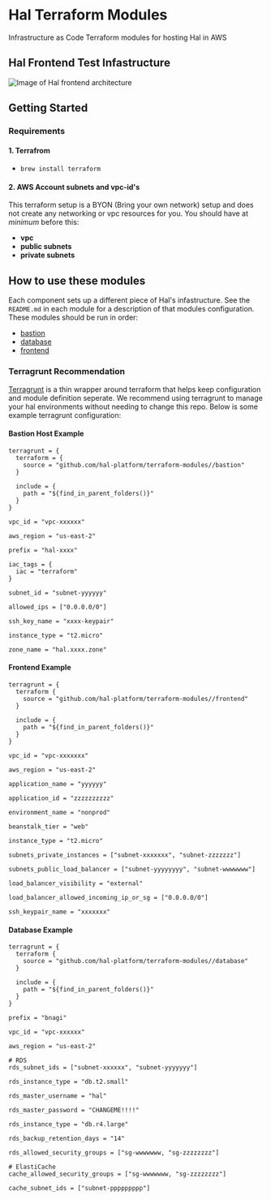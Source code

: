 # Hal Terraform Modules

Infrastructure as Code Terraform modules for hosting Hal in AWS

## Hal Frontend Test Infastructure

![Image of Hal frontend architecture](docs/frontend-test-architecture.png)

## Getting Started

### Requirements

#### 1. Terrafrom
- `brew install terraform`

#### 2. AWS Account subnets and vpc-id's

This terraform setup is a BYON (Bring your own network) setup and does not create any networking or vpc resources for you. You should have at *minimum* before this:

- **vpc**
- **public subnets**
- **private subnets**

## How to use these modules

Each component sets up a different piece of Hal's infastructure. See the `README.md` in each module for a description of that modules configuration. These modules should be run in order:

- [bastion](bastion)
- [database](database)
- [frontend](frontend)

### Terragrunt Recommendation

[Terragrunt](https://github.com/gruntwork-io/terragrunt) is a thin wrapper around terraform that helps keep configuration and module definition seperate. We recommend using terragrunt to manage your hal environments without needing to change this repo. Below is some example terragrunt configuration:

#### Bastion Host Example

```hcl
terragrunt = {
  terraform = {
    source = "github.com/hal-platform/terraform-modules//bastion"
  }

  include = {
    path = "${find_in_parent_folders()}"
  }
}

vpc_id = "vpc-xxxxxx"

aws_region = "us-east-2"

prefix = "hal-xxxx"

iac_tags = {
  iac = "terraform"
}

subnet_id = "subnet-yyyyyy"

allowed_ips = ["0.0.0.0/0"]

ssh_key_name = "xxxx-keypair"

instance_type = "t2.micro"

zone_name = "hal.xxxx.zone"

```

#### Frontend Example

```hcl
terragrunt = {
  terraform {
    source = "github.com/hal-platform/terraform-modules//frontend"
  }

  include = {
    path = "${find_in_parent_folders()}"
  }
}

vpc_id = "vpc-xxxxxxx"

aws_region = "us-east-2"

application_name = "yyyyyy"

application_id = "zzzzzzzzzz"

environment_name = "nonprod"

beanstalk_tier = "web"

instance_type = "t2.micro"

subnets_private_instances = ["subnet-xxxxxxx", "subnet-zzzzzzz"]

subnets_public_load_balancer = ["subnet-yyyyyyyy", "subnet-wwwwwww"]

load_balancer_visibility = "external"

load_balancer_allowed_incoming_ip_or_sg = ["0.0.0.0/0"]

ssh_keypair_name = "xxxxxxx"
```

#### Database Example

```hcl
terragrunt = {
  terraform {
    source = "github.com/hal-platform/terraform-modules//database"
  }

  include = {
    path = "${find_in_parent_folders()}"
  }
}

prefix = "bnagi"

vpc_id = "vpc-xxxxxx"

aws_region = "us-east-2"

# RDS
rds_subnet_ids = ["subnet-xxxxxx", "subnet-yyyyyyy"]

rds_instance_type = "db.t2.small"

rds_master_username = "hal"

rds_master_password = "CHANGEME!!!!"

rds_instance_type = "db.r4.large"

rds_backup_retention_days = "14"

rds_allowed_security_groups = ["sg-wwwwwww, "sg-zzzzzzzz"]

# ElastiCache
cache_allowed_security_groups = ["sg-wwwwwww, "sg-zzzzzzzz"]

cache_subnet_ids = ["subnet-ppppppppp"]
```
